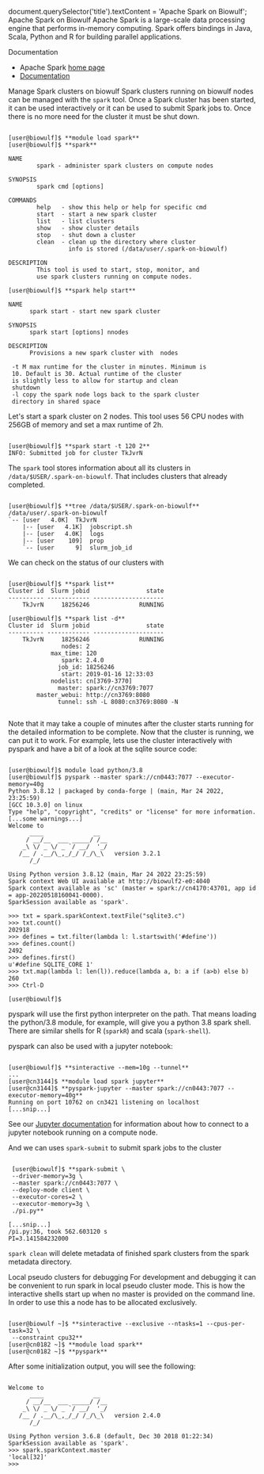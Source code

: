 

document.querySelector('title').textContent = 'Apache Spark on Biowulf';
Apache Spark on Biowulf
Apache Spark is a large-scale data processing engine that performs
in-memory computing. Spark offers bindings in Java, Scala, Python and R for
building parallel applications.



Documentation
* Apache Spark [home page](https://spark.apache.org/)
* [Documentation](https://spark.apache.org/docs/latest/)



Manage Spark clusters on biowulf
Spark clusters running on biowulf nodes can be managed with the `spark`
tool. Once a Spark cluster has been started, it can be used interactively or it can
be used to submit Spark jobs to. Once there is no more need for the cluster
it must be shut down.



```

[user@biowulf]$ **module load spark**
[user@biowulf]$ **spark**

NAME
        spark - administer spark clusters on compute nodes

SYNOPSIS
        spark cmd [options]

COMMANDS
        help   - show this help or help for specific cmd
        start  - start a new spark cluster
        list   - list clusters
        show   - show cluster details
        stop   - shut down a cluster
        clean  - clean up the directory where cluster
                 info is stored (/data/user/.spark-on-biowulf)

DESCRIPTION
        This tool is used to start, stop, monitor, and
        use spark clusters running on compute nodes.

[user@biowulf]$ **spark help start**

NAME
      spark start - start new spark cluster

SYNOPSIS
      spark start [options] nnodes

DESCRIPTION
      Provisions a new spark cluster with  nodes

 -t M max runtime for the cluster in minutes. Minimum is
 10. Default is 30. Actual runtime of the cluster
 is slightly less to allow for startup and clean
 shutdown
 -l copy the spark node logs back to the spark cluster
 directory in shared space

```

Let's start a spark cluster on 2 nodes. This tool uses 56 CPU nodes
with 256GB of memory and set a max runtime of 2h.



```

[user@biowulf]$ **spark start -t 120 2**
INFO: Submitted job for cluster TkJvrN

```

The `spark` tool stores information about all its clusters
in `/data/$USER/.spark-on-biowulf`. That includes clusters
that already completed.



```

[user@biowulf]$ **tree /data/$USER/.spark-on-biowulf**
/data/user/.spark-on-biowulf
`-- [user   4.0K]  TkJvrN
    |-- [user   4.1K]  jobscript.sh
    |-- [user   4.0K]  logs
    |-- [user    109]  prop
    `-- [user      9]  slurm_job_id

```

We can check on the status of our clusters with



```

[user@biowulf]$ **spark list**
Cluster id  Slurm jobid                state
---------- ------------ --------------------
    TkJvrN     18256246              RUNNING

[user@biowulf]$ **spark list -d**
Cluster id  Slurm jobid                state
---------- ------------ --------------------
    TkJvrN     18256246              RUNNING
               nodes: 2
            max_time: 120
               spark: 2.4.0
              job_id: 18256246
               start: 2019-01-16 12:33:03
            nodelist: cn[3769-3770]
              master: spark://cn3769:7077
        master_webui: http://cn3769:8080
              tunnel: ssh -L 8080:cn3769:8080 -N


```

Note that it may take a couple of minutes after the cluster starts running for
the detailed information to be complete. Now that the cluster is running, we can
put it to work. For example, lets use the cluster interactively with pyspark and
have a bit of a look at the sqlite source code:



```

[user@biowulf]$ module load python/3.8
[user@biowulf]$ pyspark --master spark://cn0443:7077 --executor-memory=40g
Python 3.8.12 | packaged by conda-forge | (main, Mar 24 2022, 23:25:59)
[GCC 10.3.0] on linux
Type "help", "copyright", "credits" or "license" for more information.
[...some warnings...]
Welcome to
      ____              __
     / __/__  ___ _____/ /__
    _\ \/ _ \/ _ `/ __/  '_/
   /__ / .__/\_,_/_/ /_/\_\   version 3.2.1
      /_/

Using Python version 3.8.12 (main, Mar 24 2022 23:25:59)
Spark context Web UI available at http://biowulf2-e0:4040
Spark context available as 'sc' (master = spark://cn4170:43701, app id = app-20220518160041-0000).
SparkSession available as 'spark'.

>>> txt = spark.sparkContext.textFile("sqlite3.c")
>>> txt.count()
202918
>>> defines = txt.filter(lambda l: l.startswith('#define'))
>>> defines.count()
2492
>>> defines.first()
u'#define SQLITE_CORE 1'
>>> txt.map(lambda l: len(l)).reduce(lambda a, b: a if (a>b) else b)
260
>>> Ctrl-D

[user@biowulf]$

```

pyspark will use the first python interpreter on the path. That means
loading the python/3.8 module, for example, will give you a python 3.8 spark
shell. There are similar shells for R (`sparkR`) and scala
(`spark-shell`).


pyspark can also be used with a jupyter notebook:



```

[user@biowulf]$ **sinteractive --mem=10g --tunnel**
...
[user@cn3144]$ **module load spark jupyter**
[user@cn3144]$ **pyspark-jupyter --master spark://cn0443:7077 --executor-memory=40g**
Running on port 10762 on cn3421 listening on localhost
[...snip...]

```

See our [Jupyter documentation](https://hpc.nih.gov/apps/jupyter.html)
for information about how to connect to a jupyter notebook running on a compute
node.


And we can uses `spark-submit` to submit spark jobs to the
cluster



```

 [user@biowulf]$ **spark-submit \
 --driver-memory=3g \
 --master spark://cn0443:7077 \
 --deploy-mode client \
 --executor-cores=2 \
 --executor-memory=3g \
 ./pi.py**

[...snip...]
/pi.py:36, took 562.603120 s
PI=3.141584232000

```

`spark clean` will delete metadata of finished spark clusters
from the spark metadata directory.



Local pseudo clusters for debugging
For development and debugging it can be convenient to run spark in local
pseudo cluster mode. This is how the interactive shells start up when
no master is provided on the command line. In order to use this a node
has to be allocated exclusively.



```

[user@biowulf ~]$ **sinteractive --exclusive --ntasks=1 --cpus-per-task=32 \
 --constraint cpu32**
[user@cn0182 ~]$ **module load spark**
[user@cn0182 ~]$ **pyspark**

```

After some initialization output, you will see the following:



```

Welcome to
      ____              __
     / __/__  ___ _____/ /__
    _\ \/ _ \/ _ `/ __/  '_/
   /__ / .__/\_,_/_/ /_/\_\   version 2.4.0
      /_/

Using Python version 3.6.8 (default, Dec 30 2018 01:22:34)
SparkSession available as 'spark'.
>>> spark.sparkContext.master
'local[32]'
>>>

```



